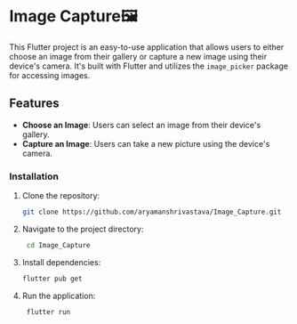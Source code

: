 # Image Capture🖼️

This Flutter project is an easy-to-use application that allows users to either choose an image from their gallery or capture a new image using their device's camera. It's built with Flutter and utilizes the `image_picker` package for accessing images.

## Features

- **Choose an Image**: Users can select an image from their device's gallery.
- **Capture an Image**: Users can take a new picture using the device's camera.

### Installation

1. Clone the repository:
   
   ```sh
   git clone https://github.com/aryamanshrivastava/Image_Capture.git
   
2. Navigate to the project directory:
   
   ```sh
    cd Image_Capture
   
3. Install dependencies:
   ```sh
   flutter pub get

4. Run the application:
   ```sh
    flutter run
